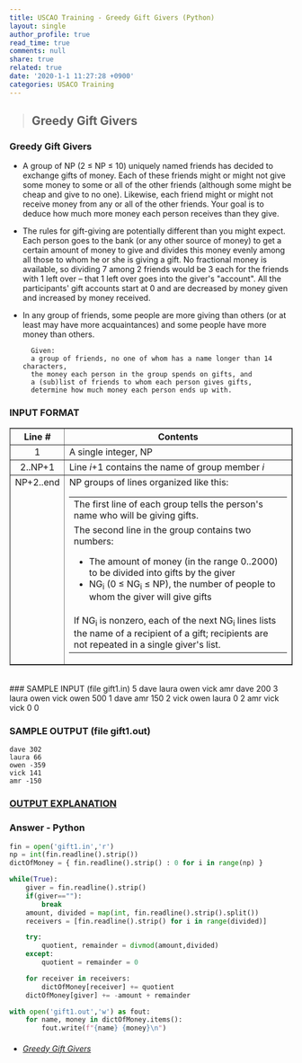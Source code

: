 ```yaml
---
title: USCAO Training - Greedy Gift Givers (Python)
layout: single
author_profile: true
read_time: true
comments: null
share: true
related: true
date: '2020-1-1 11:27:28 +0900'
categories: USACO Training
---
```


> ## Greedy Gift Givers

### Greedy Gift Givers
* A group of NP (2 ≤ NP ≤ 10) uniquely named friends has decided to exchange gifts of money. Each of these friends might or might not give some money to some or all of the other friends (although some might be cheap and give to no one). Likewise, each friend might or might not receive money from any or all of the other friends. Your goal is to deduce how much more money each person receives than they give.

* The rules for gift-giving are potentially different than you might expect. Each person goes to the bank (or any other source of money) to get a certain amount of money to give and divides this money evenly among all those to whom he or she is giving a gift. No fractional money is available, so dividing 7 among 2 friends would be 3 each for the friends with 1 left over – that 1 left over goes into the giver's "account". All the participants' gift accounts start at 0 and are decreased by money given and increased by money received.

* In any group of friends, some people are more giving than others (or at least may have more acquaintances) and some people have more money than others.

		Given:
		a group of friends, no one of whom has a name longer than 14 characters,
		the money each person in the group spends on gifts, and
		a (sub)list of friends to whom each person gives gifts,
		determine how much money each person ends up with.

### INPUT FORMAT

<table border="1" style="border-collapse: collapse;">
<tbody><tr><th>Line #</th><th>Contents</th></tr>
<tr> <td align="center">1</td> <td> A single integer, NP </td></tr>
<tr> <td align="center">2..NP+1</td> <td> Line <i>i</i>+1 contains the name
of group member <i>i</i></td>
</tr>
<tr> <td valign="top" align="center">NP+2..end</td> <td>NP groups of lines organized like this:

<table>
<tbody><tr><td>The first line of each group tells the person's name who
will be giving gifts.
</td></tr><tr><td>The second line in the group contains two numbers:
	<ul>
	<li>The amount of money (in the range 0..2000) to be divided
        into gifts by the giver
        </li><li>NG<sub>i</sub> (0 ≤ NG<sub>i</sub> ≤ NP), the
        number of people to whom the giver will give gifts
	</li></ul>
</td></tr><tr><td> If NG<sub>i</sub> is nonzero, each of the next NG<sub>i</sub>
lines lists the name of a recipient of a gift; recipients are not repeated
in a single giver's list.
</td></tr></tbody></table>

</td></tr></tbody></table>
<br>
### SAMPLE INPUT (file gift1.in)
	5
	dave
	laura
	owen
	vick
	amr
	dave
	200 3
	laura
	owen
	vick
	owen
	500 1
	dave
	amr
	150 2
	vick
	owen
	laura
	0 2
	amr
	vick
	vick
	0 0

### SAMPLE OUTPUT (file gift1.out)

	dave 302
	laura 66
	owen -359
	vick 141
	amr -150

### [OUTPUT EXPLANATION](https://train.usaco.org/usacoprob2?a=miQqOSmwjhm&S=gift1)
	
### Answer - Python
```python
fin = open('gift1.in','r')
np = int(fin.readline().strip())
dictOfMoney = { fin.readline().strip() : 0 for i in range(np) }

while(True):
	giver = fin.readline().strip()
	if(giver==""):
		break
	amount, divided = map(int, fin.readline().strip().split())
	receivers = [fin.readline().strip() for i in range(divided)]

	try:
		quotient, remainder = divmod(amount,divided)
	except:
		quotient = remainder = 0

	for receiver in receivers:
		dictOfMoney[receiver] += quotient
	dictOfMoney[giver] += -amount + remainder

with open('gift1.out','w') as fout:
	for name, money in dictOfMoney.items():
		fout.write(f"{name} {money}\n")
```

* ###### [Greedy Gift Givers]

[Greedy Gift Givers]: https://train.usaco.org/usacoprob2?a=miQqOSmwjhm&S=gift1